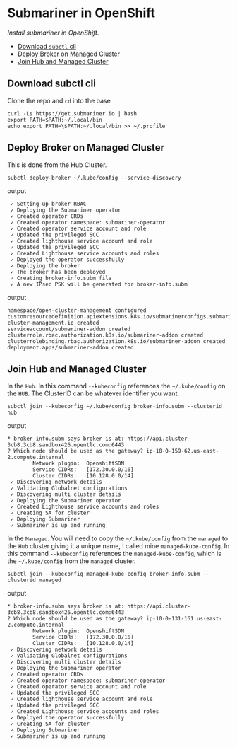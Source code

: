 # Submariner in OpenShift
_Install submariner in OpenShift._

- [Download `subctl` cli](#download-subctl-cli)
- [Deploy Broker on Managed Cluster](#deploy-broker-on-managed-cluster)
- [Join Hub and Managed Cluster](#join-hub-and-managed-cluster)

## Download subctl cli
Clone the repo and `cd` into the base
```
curl -Ls https://get.submariner.io | bash
export PATH=$PATH:~/.local/bin
echo export PATH=\$PATH:~/.local/bin >> ~/.profile
```

## Deploy Broker on Managed Cluster
This is done from the Hub Cluster.
```
subctl deploy-broker ~/.kube/config --service-discovery
```

output
```
 ✓ Setting up broker RBAC 
 ✓ Deploying the Submariner operator 
 ✓ Created operator CRDs
 ✓ Created operator namespace: submariner-operator
 ✓ Created operator service account and role
 ✓ Updated the privileged SCC
 ✓ Created lighthouse service account and role
 ✓ Updated the privileged SCC
 ✓ Created Lighthouse service accounts and roles
 ✓ Deployed the operator successfully
 ✓ Deploying the broker
 ✓ The broker has been deployed
 ✓ Creating broker-info.subm file
 ✓ A new IPsec PSK will be generated for broker-info.subm
 ```

output
```
namespace/open-cluster-management configured
customresourcedefinition.apiextensions.k8s.io/submarinerconfigs.submarineraddon.open-cluster-management.io created
serviceaccount/submariner-addon created
clusterrole.rbac.authorization.k8s.io/submariner-addon created
clusterrolebinding.rbac.authorization.k8s.io/submariner-addon created
deployment.apps/submariner-addon created
```

## Join Hub and Managed Cluster
In the `Hub`. In this command `--kubeconfig` references the `~/.kube/config` on the `HUB`. The ClusterID can be whatever identifier you want.
```
subctl join --kubeconfig ~/.kube/config broker-info.subm --clusterid hub
```

output
```
* broker-info.subm says broker is at: https://api.cluster-3cb8.3cb8.sandbox426.opentlc.com:6443
? Which node should be used as the gateway? ip-10-0-159-62.us-east-2.compute.internal
        Network plugin:  OpenshiftSDN
        Service CIDRs:   [172.30.0.0/16]
        Cluster CIDRs:   [10.128.0.0/14]
 ✓ Discovering network details
 ✓ Validating Globalnet configurations
 ✓ Discovering multi cluster details
 ✓ Deploying the Submariner operator 
 ✓ Created Lighthouse service accounts and roles
 ✓ Creating SA for cluster 
 ✓ Deploying Submariner
 ✓ Submariner is up and running
```

In the `Managed`. You will need to copy the `~/.kube/config` from the `managed` to the `Hub` cluster giving it a unique name, I called mine `managed-kube-config`.
 In this command `--kubeconfig` references the `managed-kube-config`, which is the `~/.kube/config` from the `managed` cluster.
```
subctl join --kubeconfig managed-kube-config broker-info.subm --clusterid managed
```

output
```
* broker-info.subm says broker is at: https://api.cluster-3cb8.3cb8.sandbox426.opentlc.com:6443
? Which node should be used as the gateway? ip-10-0-131-161.us-east-2.compute.internal
        Network plugin:  OpenshiftSDN
        Service CIDRs:   [172.30.0.0/16]
        Cluster CIDRs:   [10.128.0.0/14]
 ✓ Discovering network details
 ✓ Validating Globalnet configurations
 ✓ Discovering multi cluster details
 ✓ Deploying the Submariner operator 
 ✓ Created operator CRDs
 ✓ Created operator namespace: submariner-operator
 ✓ Created operator service account and role
 ✓ Updated the privileged SCC
 ✓ Created lighthouse service account and role
 ✓ Updated the privileged SCC
 ✓ Created Lighthouse service accounts and roles
 ✓ Deployed the operator successfully
 ✓ Creating SA for cluster
 ✓ Deploying Submariner
 ✓ Submariner is up and running
```